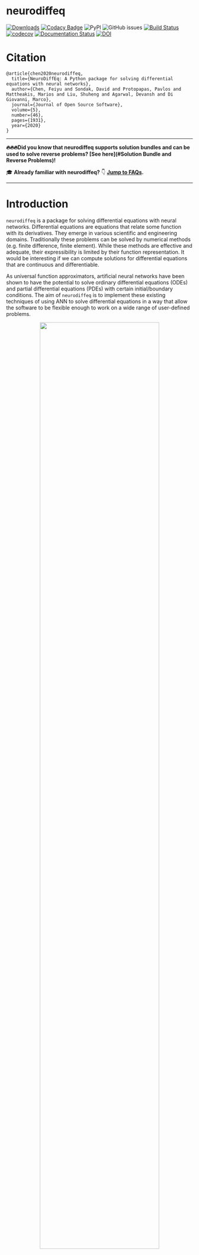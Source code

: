 # neurodiffeq

[![Downloads](https://static.pepy.tech/badge/neurodiffeq)](https://pepy.tech/project/neurodiffeq)
[![Codacy Badge](https://api.codacy.com/project/badge/Grade/eada52ca726e4919923e213b81ee6420)](https://app.codacy.com/gh/odegym/neurodiffeq?utm_source=github.com&utm_medium=referral&utm_content=odegym/neurodiffeq&utm_campaign=Badge_Grade_Settings)
![PyPI](https://img.shields.io/pypi/v/neurodiffeq?color=blueviolet&label=PyPI&logoColor=blueviolet) ![GitHub issues](https://img.shields.io/github/issues/NeuroDiffGym/neurodiffeq?color=green) [![Build Status](https://app.travis-ci.com/NeuroDiffGym/neurodiffeq.svg?branch=master)](https://app.travis-ci.com/NeuroDiffGym/neurodiffeq) [![codecov](https://codecov.io/gh/NeuroDiffGym/neurodiffeq/branch/master/graph/badge.svg)](https://codecov.io/gh/NeuroDiffGym/neurodiffeq) [![Documentation Status](https://readthedocs.org/projects/neurodiffeq/badge/?version=latest)](https://neurodiffeq.readthedocs.io/en/latest/?badge=latest) [![DOI](https://joss.theoj.org/papers/10.21105/joss.01931/status.svg)](https://doi.org/10.21105/joss.01931)

# Citation

```
@article{chen2020neurodiffeq,
  title={NeuroDiffEq: A Python package for solving differential equations with neural networks},
  author={Chen, Feiyu and Sondak, David and Protopapas, Pavlos and Mattheakis, Marios and Liu, Shuheng and Agarwal, Devansh and Di Giovanni, Marco},
  journal={Journal of Open Source Software},
  volume={5},
  number={46},
  pages={1931},
  year={2020}
}
```

------

**🔥🔥🔥Did you know that neurodiffeq supports solution bundles and can be used to solve reverse problems? [See here](#Solution Bundle and Reverse Problems)!**

:mortar_board: **Already familiar with neurodiffeq?** :point_down: **[Jump to FAQs](#faq).**

------

# Introduction

`neurodiffeq` is a package for solving differential equations with neural networks. Differential equations are equations that relate some function with its derivatives. They emerge in various scientific and engineering domains. Traditionally these problems can be solved by numerical methods (e.g. finite difference, finite element). While these methods are effective and adequate, their expressibility is limited by their function representation. It would be interesting if we can compute solutions for differential equations that are continuous and differentiable.

As universal function approximators, artificial neural networks have been shown to have the potential to solve ordinary differential equations (ODEs) and partial differential equations (PDEs) with certain initial/boundary conditions. The aim of `neurodiffeq` is to implement these existing techniques of using ANN to solve differential equations in a way that allow the software to be flexible enough to work on a wide range of user-defined problems.

<p align='center'>
  <a href='https://youtu.be/VDLwyFD-sXQ'>
    <img src="https://raw.githubusercontent.com/NeuroDiffGym/neurodiffeq/master/resources/watermark-cover.jpg" width="80%">
  </a>
</p>

# Installation

## Using pip

Like most standard libraries, `neurodiffeq` is hosted on [PyPI](https://pypi.org/project/neurodiffeq/). To install the latest stable relesase, 

```bash
pip install -U neurodiffeq  # '-U' means update to latest version
```

## Manually

Alternatively, you can install the library manually to get early access to our new features. This is the recommended way for developers who want to contribute to the library.

```bash
git clone https://github.com/NeuroDiffGym/neurodiffeq.git
cd neurodiffeq && pip install -r requirements
pip install .  # To make changes to the library, use `pip install -e .`
pytest tests/  # Run tests. Optional.
```

# Getting Started

We are happy to help you with any questions. In the meantime, you can checkout the [FAQs](#faq).

To view complete tutorials and documentation of `neurodiffeq`, please check [Official Documentation](https://neurodiffeq.readthedocs.io/en/latest/). 

In addition to the documentations, we have recently made a quick walkthrough [Demo Video](https://youtu.be/VDLwyFD-sXQ) with [slides](https://drive.google.com/file/d/1XTbwkZ0g7ufzD7lvMB-Cl8s5nh6jKgHk/view?usp=sharing).

## Example Usages

### Imports

```python
from neurodiffeq import diff
from neurodiffeq.solvers import Solver1D, Solver2D
from neurodiffeq.conditions import IVP, DirichletBVP2D
from neurodiffeq.networks import FCNN, SinActv
```

### ODE System Example

Here we solve a non-linear system of two ODEs, known as the [Lotka–Volterra](https://en.wikipedia.org/wiki/Lotka–Volterra_equations) equations. There are two unknown functions (`u` and `v`) and a single independent variable (`t`).

```python
def ode_system(u, v, t): 
    return [diff(u,t)-(u-u*v), diff(v,t)-(u*v-v)]

conditions = [IVP(t_0=0.0, u_0=1.5), IVP(t_0=0.0, u_0=1.0)]
nets = [FCNN(actv=SinActv), FCNN(actv=SinActv)]

solver = Solver1D(ode_system, conditions, t_min=0.1, t_max=12.0, nets=nets)
solver.fit(max_epochs=3000)
solution = solver.get_solution()
```

`solution` is a callable object, you can pass in numpy arrays or torch tensors to it like

```python
u, v = solution(t, to_numpy=True)  # t can be np.ndarray or torch.Tensor
```

Plotting `u` and `v` against their analytical solutions yields something like:

![lotka–volterra-solution](resources/lotka–volterra-solution.png)

### PDE System Example

Here we solve a Laplace Equation with Dirichlet boundary conditions on a rectangle. Note that we choose Laplace equation for its simplicity of computing analytical solution. **In practice, you can attempt any nonlinear, chaotic PDEs**, provided you tune the solver well enough.

Solving a 2-D PDE system is quite similar to solving ODEs, except there are *two* variables `x` and `y` for boundary value problems or `x` and `t` for initial boundary value problems, both of which are supported.

```python
def pde_system(u, x, y):
    return [diff(u, x, order=2) + diff(u, y, order=2)]

conditions = [
    DirichletBVP2D(
        x_min=0, x_min_val=lambda y: torch.sin(np.pi*y),
        x_max=1, x_max_val=lambda y: 0,                   
        y_min=0, y_min_val=lambda x: 0,                   
        y_max=1, y_max_val=lambda x: 0,                   
    )
]
nets = [FCNN(n_input_units=2, n_output_units=1, hidden_units=(512,))]

solver = Solver2D(pde_system, conditions, xy_min=(0, 0), xy_max=(1, 1), nets=nets)
solver.fit(max_epochs=2000)
solution = solver.get_solution()
```

The signature of `solution` for a 2D PDE is slightly different from that of an ODE. Again, it takes in either numpy arrays or torch tensors.

```python
u = solution(x, y, to_numpy=True)
```
Evaluating u on `[0,1] × [0,1]` yields the following plots

|                 ANN-Based Solution                  |                    Residual of PDE                           |
| :-------------------------------------------------: | :----------------------------------------------------------: |
| ![laplace-solution](resources/laplace-solution.png) | ![laplace-error](resources/laplace-error.png)                |

### Using a Monitor

A monitor is a tool for visualizing PDE/ODE solutions as well as history of loss and custom metrics during training. Jupyter Notebooks users need to run the `%matplotlib notebook` magic. For Jupyter Lab users, try `%matplotlib widget`. 

```python
from neurodiffeq.monitors import Monitor1D
...
monitor = Monitor1D(t_min=0.0, t_max=12.0, check_every=100)
solver.fit(..., callbacks=[monitor.to_callback()])
```

You should see the plots update *every 100 epoch* as well as *on the last epoch*, showing two plots — one for solution visualization on the interval `[0,12]` and the other for loss history (training and validation). 

![monitor](resources/monitor.gif)

### Custom Networks

For convenience, we have implemented an `FCNN` – fully-connected neural network, whose hidden units and activation functions can be customized. 

```python
from neurodiffeq.networks import FCNN
# Default: n_input_units=1, n_output_units=1, hidden_units=[32, 32], activation=torch.nn.Tanh
net1 = FCNN(n_input_units=..., n_output_units=..., hidden_units=[..., ..., ...], activation=...) 
...
nets = [net1, net2, ...]
```

`FCNN` is usually a good starting point. For advanced users, solvers are compatible with any custom `torch.nn.Module`. The only constraints are:

1. The modules takes in a tensor of shape `(None, n_coords)` and the outputs a tensor of shape `(None, 1)`. 

2. There must be a total of `n_funcs` modules in `nets` to be passed to `solver = Solver(..., nets=nets)`.

![monitor](resources/nets.png)

*Acutally, `neurodiffeq` has a **single_net** feature that doesn't obey the above rules, which won't be covered here.*

Read the PyTorch [tutorial](https://pytorch.org/docs/stable/notes/modules.html) on building your own network (a.k.a module) architecture. 

### Transfer Learning

Transfer learning is easily done by serializing `old_solver.nets` (a list of torch modules) to disk and then loading them and passing to a new solver:

```python
old_solver.fit(max_epochs=...)
# ... dump `old_solver.nets` to disk

# ... load the networks from disk, store them in some `loaded_nets` variable
new_solver = Solver(..., nets=loaded_nets)
new_solver.fit(max_epochs=...)
```

We currently working on wrapper functions to save/load networks and other internal variables of Solvers. In the meantime, you can read the PyTorch [tutorial](https://pytorch.org/tutorials/beginner/saving_loading_models.html) on saving and loading your networks.

### Sampling Strategies

In neurodiffeq, the networks are trained by minimizing loss (ODE/PDE residuals) evaluated on a set of points in the domain. The points are randonly resampled every time. To control the number, distribution, and bounding domain of sampled points, you can specify your own training/valiadation `generator`s.

```python
from neurodiffeq.generators import Generator1D

# Default t_min=0.0, t_max=1.0, method='uniform', noise_std=None
g1 = Generator1D(size=..., t_min=..., t_max=..., method=..., noise_std=...)
g2 = Generator1D(size=..., t_min=..., t_max=..., method=..., noise_std=...)

solver = Solver1D(..., train_generator=g1, valid_generator=g2)
```

Here are  some sample distributions of a `Generator1D`.

|      `Generator1D(8192, 0.0, 1.0, method='uniform')`      | `Generator1D(8192, -1.0, 0.0, method='log-spaced-noisy', noise_std=1e-3)` |
| :-------------------------------------------------------: | :----------------------------------------------------------: |
| ![generator1d-uniform](resources/generator1d-uniform.jpg) | ![generator1d-log-spaced-noisy](resources/generator1d-log-spaced-noisy.jpg) |



Note that when both `train_generator` and `valid_generator` are specified, `t_min` and `t_max` can be omitted in `Solver1D(...)`. In fact, even if you pass `t_min`, `t_max`, `train_generator`, `valid_generator` together, the `t_min` and `t_max` will still be ignored.

#### Combining Generators

Another nice feature of the generators is that you can concatenate them, for example 

```python
g1 = Generator2D((16, 16), xy_min=(0, 0), xy_max=(1, 1))
g2 = Generator2D((16, 16), xy_min=(1, 1), xy_max=(2, 2))
g = g1 + g2
```

Here, `g` will be a generator that outputs the combined samples of `g1` and `g2`

|                     `g1`                      |                     `g2`                      |                        `g1 + g2`                        |
| :-------------------------------------------: | :-------------------------------------------: | :-----------------------------------------------------: |
| ![generator2d-1](resources/generator2d-1.jpg) | ![generator2d-2](resources/generator2d-2.jpg) | ![generator2d-concat](resources/generator2d-concat.jpg) |

#### Sampling Higher Dimensions

You can use `Generator2D`, `Generator3D`, etc. for sampling points in higher dimensions. But there's also another way

```python
g1 = Generator1D(1024, 2.0, 3.0, method='uniform')
g2 = Generator1D(1024, 0.1, 1.0, method='log-spaced-noisy', noise_std=0.001)
g = g1 * g2
```

Here, `g` will be a generator which yields 1024 points in a 2-D rectangle `(2,3) × (0.1,1)` every time. The x-coordinates of them are drawn from `(2,3)` using strategy `uniform` and the y-coordinate drawn from `(0.1,1)` using strategy `log-spaced-noisy`.

|                      `g1`                       |                      `g2`                       |                          `g1 * g2`                           |
| :---------------------------------------------: | :---------------------------------------------: | :----------------------------------------------------------: |
| ![generator2d-1](resources/generator-ens-1.jpg) | ![generator2d-2](resources/generator-ens-2.jpg) | ![generator2d-concat](resources/generator-ens-ensembled.jpg) |

# Solution Bundle and Reverse Problems

Sometimes, it is interesting to solve a ***bundle*** of equations at once. For example, you may want to solve differential equations of the form `du/dt + λu = 0` under the initial condition `u(0) = U0`. You may want to solve this for all `λ` and `U0` at once, by treating them as inputs to the neural networks. 

One such application is for chemical reactions, where the reaction rate is unknown. Different reaction rates correspond to different solutions, and only one solution matches observed data points. You maybe interested in first solving for a bundle of solutions, and then determining the best reaction rates (aka equation parameters). The second step is known as the ***inverse problem***. 

Here's an example of how to do this using `neurodiffeq`:

1. Let's say we have an equation `du/dt + λu = 0` and initial condition `u(0) = U0` where `λ` and `U0` are unknown constants. We also have a set of observations `t_obs` and `u_obs`. We first import `BundleSolver` and `BundleIVP` which is necessary to obtaining a solution bundle:

   ```python
   from neurodiffeq.conditions import BundleIVP
   from neurodiffeq.solvers import BundleSolver1D
   
   import matplotlib.pyplot as plt
   import numpy as np
   import torch
   from neurodiffeq import diff
   ```

2. We determine the domain of input `t`, as well as the domain of parameters  `λ` and `U0`. We also need to make a decision of the order of the parameters. Namely, which should be the first parameter, and which should be the second. **For the purpose of this demo, we choose `λ` to be the first parameter (index 0), and `U0` to be the second (index 1). It is very important to keep track of the indices of the parameters.**

   ```python
   T_MIN, T_MAX = 0, 1
   LAMBDA_MIN,  LAMBDA_MAX = 3, 5  # first parameter,  index = 0
   U0_MIN, U0_MAX = 0.2, 0.6       # second parameter, index = 1
   ```

3. We then define the `conditions` and `solver` as usual, except that we use `BundleIVP` and `BundleSolver1D` instead of `IVP` and `Solver1D`. The interface of these two is very similar to `IVP` and `Solver1D`. You can find out more in the [API reference](https://neurodiffeq.readthedocs.io/en/latest/api.html). 

   ```python
   # equation parameters comes after inputs (usually temporal and spatial coordinates)
   diff_eq = lambda u, t, lmd: [diff(u, t) + lmd * u]
   
   # The keyword argument must be named "u_0" in BundleIVP. If you use anything else, e.g. `y0`, `u0`, etc., it won't work.
   conditions = [
       BundleIVP(t_0=0, u_0=None, bundle_param_lookup={'u_0': 1})   # u_0 has index 1
   ]
   
   solver = BundleSolver1D(
       ode_system=diff_eq,
       conditions=conditions,
       t_min=T_MIN, t_max=T_MAX, 
       theta_min=[LAMBDA_MIN, U0_MIN],  # λ has index 0; u_0 has index 1
       theta_max=[LAMBDA_MAX, U0_MAX],  # λ has index 0; u_0 has index 1
       eq_param_index=(0,),  					 # λ is the only equation parameter, which has index 0
       n_batches_valid=1,
   )
   ```

   Since **`λ` is a parameter in the equation** and **`U0` is a parameter in the initial condition**, we must include `λ` in the `diff_eq` and `U0` in the condition. If a parameter is present in both the equation and the condition, it must be included in both places. **All elements of `conditions` passed to `BundleSovler1D` must be `Bundle*` conditions, even if they don't have parameters.**

4. Now, we can train it and obtain the solution as we normally would. 

   ```python
   solver.fit(max_epochs=1000)
   solution = solver.get_solution(best=True)
   ```

   The solution expects three inputs - `t`, `λ` and `U0`. All inputs must have the same shape. For example, if you are interested in fixing `λ=4` and `U0=0.4` and plotting the solution `u` against `t ∈ [0,1]` , you can do the following

   ```python
   t = np.linspace(0, 1)
   lmd = 4 * np.ones_like(t)
   u0 = 0.4 * np.ones_like(t)
   
   u = solution(t, lmd, u0, to_numpy=True)
   
   import matplotlib.pyplot as plt
   plt.plot(t, u)
   ```

5. Once you have a bundled `solution`, you can find a set of parameters `(λ, U0)` that matches observed data points `(t_i, u_i)` most closely. This is achieved using simple gradient descent. In the following toy example, we assume there are only three data points `u(0.2) = 0.273`, `u(0.5)=0.129`, and `u(0.8) = 0.0609`. The following is classical PyTorch workflow.

   ```python
   # observed data points
   t_obs = torch.tensor([0.2, 0.5, 0.8]).reshape(-1, 1)
   u_obs = torch.tensor([0.273, 0.129, 0.0609]).reshape(-1, 1)
   
   # random intialization of λ and U0; keep track of their gradient
   lmd_tensor = torch.rand(1) * (LAMBDA_MAX - LAMBDA_MIN) + LAMBDA_MIN
   u0_tensor = torch.rand(1) * (U0_MAX - U0_MIN) + U0_MIN
   adam = torch.optim.Adam([lmd_tensor.requires_grad_(True), u0_tensor.requires_grad_(True)], lr=1e-2)
   
   # run gradient descent for 10000 epochs
   for _ in range(10000):
       output = solution(t_obs, lmd_tensor * torch.ones_like(t_obs), u0_tensor * torch.ones_like(t_obs))
       loss = ((output - u_obs) ** 2).mean()
       loss.backward()
       adam.step()
       adam.zero_grad()
      
   print(f"λ = {lmd_tensor.item()}, U0={u0_tensor.item()}, loss = {loss.item()}")
   ```

# FAQ

#### Q: How to use GPU for training?

Simple. When importing neurodiffeq, the library automatically detects if CUDA is available on your machine. Since the library is based on PyTorch, it will set default tensor type to `torch.cuda.DoubleTensor` for if a compatible GPU device is found.

#### Q: How to use pretrained nets?

Refer to Sections [Custom Networks](#custom-networks) and [Transfer Learning](#transfer-learning).

#### Q: How to change the learning rate?

The standard PyTorch way. 

1. Build your networks as explained in [Custom Networks](#custom-networks): `nets = [FCNN(), FCN(), ...]`

2. Instantiate a custom optimizer and pass all parameters of these networks to it

   ```python
   parameters = [p for net in nets for p in net.parameters()]  # list of paramters of all networks
   MY_LEARNING_RATE = 5e-3
   optimizer = torch.optim.Adam(parameters, lr=MY_LEARNING_RATE, ...)
   ```

3. Pass BOTH your `nets ` and your `optimizer` to the solver: `solver = Solver1D(..., nets=nets, optimizer=optimizer)`

#### Q: I got a bad solution.

Unlike traditional numerial methods (FEM, FVM, etc.), the NN-based solution requires some hypertuning. The library offers the utmost flexibility to try any combination of hyperparameters.

- To use a different network architecture, you can pass in your custom `torch.nn.Module`s.
- To use a different optimizer, you can pass in your own optimizer to `solver = Solver(..., optimizer=my_optim)`. 
- To use a different sampling distribution, you can use [built-in generators](https://neurodiffeq.readthedocs.io/en/latest/api.html#module-neurodiffeq.generators) or write your own generators from scratch.
- To use a different sampling size, you can tweak the generators or change `solver = Solver(..., n_batches_train)`.
- To dynamically change hyperparameters during training, checkout our [callbacks](https://neurodiffeq.readthedocs.io/en/latest/api.html#module-neurodiffeq.callbacks) feature.

#### Q: Any rules of thumbs?

- Don't use `ReLU` for activation, because its second-order derivative is identically 0.
- Re-scale your PDE/ODE in dimensionless form, preferably make everything range in `[0,1]`. Working with a domain like `[0,1000000]` is prone to failure because **a)** PyTorch initializes the modules weights to be relatively small and **b)** most activation functions (like Sigmoid, Tanh, Swish) are most nonlinear near 0.
- If your PDE/ODE is too complicated, consider trying curriculum learning. Start training your networks on a smaller domain, and then gradually expand until the whole domain is covered.

# Contributing

Everyone is welcome to contribute to this project.

When contributing to this repository, we consider the following process:

1. Open an issue to discuss the change you are planning to make.
2. Go through [Contribution Guidelines](CONTRIBUTING.md).
3. Make the change on a forked repository and update the README.md if changes are made to the interface.
4. Open a pull request. 

